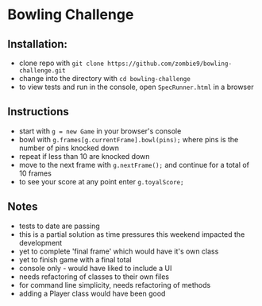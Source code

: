
Bowling Challenge
=================

Installation:
----------
* clone repo with `git clone https://github.com/zombie9/bowling-challenge.git`
* change into the directory with `cd bowling-challenge`
* to view tests and run in the console, open `SpecRunner.html` in a browser

Instructions
----------
* start with `g = new Game` in your browser's console
* bowl with `g.frames[g.currentFrame].bowl(pins);` where pins is the number of pins knocked down
* repeat if less than 10 are knocked down
* move to the next frame with `g.nextFrame();` and continue for a total of 10 frames
* to see your score at any point enter `g.toyalScore;`

Notes
-----
* tests to date are passing
* this is a partial solution as time pressures this weekend impacted the development
* yet to complete 'final frame' which would have it's own class
* yet to finish game with a final total
* console only - would have liked to include a UI
* needs refactoring of classes to their own files
* for command line simplicity, needs refactoring of methods
* adding a Player class would have been good
